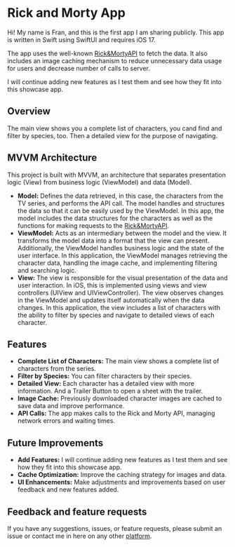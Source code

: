 # Rick and Morty App

Hi! My name is Fran, and this is the first app I am sharing publicly. This app is written in Swift using SwiftUI and requires iOS 17.

The app uses the well-known [Rick&MortyAPI](https://rickandmortyapi.com) to fetch the data. It also includes an image caching mechanism to reduce unnecessary data usage for users and decrease number of calls to server.

I will continue adding new features as I test them and see how they fit into this showcase app.



## Overview

The main view shows you a complete list of characters, you cand find and filter by species, too. Then a detailed view for the purpose of navigating.



## MVVM Architecture

This project is built with MVVM, an architecture that separates presentation logic (View) from business logic (ViewModel) and data (Model). 

- **Model:** Defines the data retrieved, in this case, the characters from the TV series, and performs the API call. The model handles and structures the data so that it can be easily used by the ViewModel. In this app, the model includes the data structures for the characters as well as the functions for making requests to the [Rick&MortyAPI](https://rickandmortyapi.com/).
- **ViewModel:** Acts as an intermediary between the model and the view. It transforms the model data into a format that the view can present. Additionally, the ViewModel handles business logic and the state of the user interface. In this application, the ViewModel manages retrieving the character data, handling the image cache, and implementing filtering and searching logic.
- **View:** The view is responsible for the visual presentation of the data and user interaction. In iOS, this is implemented using views and view controllers (UIView and UIViewController). The view observes changes in the ViewModel and updates itself automatically when the data changes. In this application, the view includes a list of characters with the ability to filter by species and navigate to detailed views of each character.



## Features

- **Complete List of Characters:** The main view shows a complete list of characters from the series.
- **Filter by Species:** You can filter characters by their species.
- **Detailed View:** Each character has a detailed view with more information. And a Trailer Button to open a sheet with the trailer.
- **Image Cache:** Previously downloaded character images are cached to save data and improve performance.
- **API Calls:** The app makes calls to the Rick and Morty API, managing network errors and waiting times.



## Future Improvements

- **Add Features:** I will continue adding new features as I test them and see how they fit into this showcase app.
- **Cache Optimization:** Improve the caching strategy for images and data.
- **UI Enhancements:** Make adjustments and improvements based on user feedback and new features added.



## Feedback and feature requests

If you have any suggestions, issues, or feature requests, please submit an issue or contact me in here on any other [platform](https://github.com/fran-6co#hi--im-fran-ochoa).

